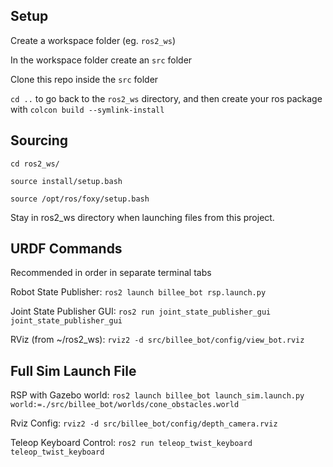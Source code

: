 ## Setup
Create a workspace folder (eg. `ros2_ws`)

In the workspace folder create an `src` folder

Clone this repo inside the `src` folder

`cd ..` to go back to the `ros2_ws` directory, and then create your ros package with `colcon build --symlink-install`

## Sourcing
`cd ros2_ws/`

`source install/setup.bash`

`source /opt/ros/foxy/setup.bash`

Stay in ros2_ws directory when launching files from this project.

## URDF Commands
Recommended in order in separate terminal tabs

Robot State Publisher: `ros2 launch billee_bot rsp.launch.py`

Joint State Publisher GUI: `ros2 run joint_state_publisher_gui joint_state_publisher_gui`

RViz (from ~/ros2_ws): `rviz2 -d src/billee_bot/config/view_bot.rviz`

## Full Sim Launch File
RSP with Gazebo world: `ros2 launch billee_bot launch_sim.launch.py world:=./src/billee_bot/worlds/cone_obstacles.world`

Rviz Config: `rviz2 -d src/billee_bot/config/depth_camera.rviz`

Teleop Keyboard Control: `ros2 run teleop_twist_keyboard teleop_twist_keyboard`
